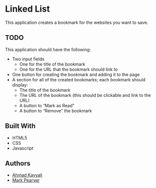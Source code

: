 # Linked List
This application creates a bookmark for the websites you want to save. 

## TODO ##
This application should have the following:
- Two input fields
  - One for the title of the bookmark
  - One for the URL that the bookmark should link to
- One button for creating the bookmark and adding it to the page
- A section for all of the created bookmarks; each bookmark should display:
  - The title of the bookmark
  - The URL of the bookmark (this should be clickable and link to the URL)
  - A button to “Mark as Read”
  - A button to “Remove” the bookmark


## Built With ##
* HTML5
* CSS
* Javascript

## Authors
* [Ahmad Kayyali](https://github.com/kayyali18)
* [Mark Pearyer](https://github.com/marcusp619)